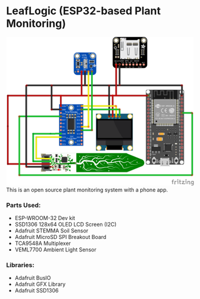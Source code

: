 <h1>LeafLogic (ESP32-based Plant Monitoring)</h1>
<img src="Wire_diagram.PNG"></img>
<div>
  This is an open source plant monitoring system with a phone app.
</div>

<div>
  <h3>Parts Used:</h3>
  <ul>
    <li>ESP-WROOM-32 Dev kit</li>
    <li>SSD1306 128x64 OLED LCD Screen (I2C)</li>
    <li>Adafruit STEMMA Soil Sensor</li>
    <li>Adafruit MicroSD SPI Breakout Board</li>
    <li>TCA9548A Multiplexer</li>
    <li>VEML7700 Ambient Light Sensor</li>
  </ul>

  <h3>Libraries:</h3>
  <ul>
    <li>Adafruit BusIO</li>
    <li>Adafruit GFX Library</li>
    <li>Adafruit SSD1306</li>
  </ul>
</div>
